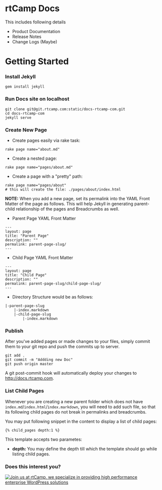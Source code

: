 rtCamp Docs
===========

This includes following details

- Product Documentation
- Release Notes
- Change Logs (Maybe)

Getting Started
====================

### Install Jekyll

	gem install jekyll

### Run Docs site on localhost

	git clone git@git.rtcamp.com:static/docs-rtcamp-com.git
	cd docs-rtcamp-com
	jekyll serve

### Create New Page

- Create pages easily via rake task:

```
rake page name="about.md"
```

- Create a nested page:

```
rake page name="pages/about.md"
```

- Create a page with a "pretty" path:

```
rake page name="pages/about"
# this will create the file: ./pages/about/index.html
```

**NOTE:** When you add a new page, set its permalink into the YAML Front Matter of the page as follows. This will help Jekyll in generating parent-child relationship of the pages and Breadcrumbs as well.

- Parent Page YAML Front Matter

```
---
layout: page
title: "Parent Page"
description: ""
permalink: parent-page-slug/
---
```

- Child Page YAML Front Matter

```
---
layout: page
title: "Child Page"
description: ""
permalink: parent-page-slug/child-page-slug/
---
```

- Directory Structure would be as follows:

```
|-parent-page-slug
	|-index.markdown
	|-child-page-slug
		|-index.markdown
```

### Publish

After you've added pages or made changes to your files, simply commit them to your git repo and push the commits up to server.

```
git add .
git commit -m "Addding new Doc"
git push origin master
```

A git post-commit hook will automatically deploy your changes to http://docs.rtcamp.com.

### List Child Pages

Whenever you are creating a new parent folder which does not have `index.md`/`index.html`/`index.markdown`, you will need to add such file, so that its following child pages do not break in permalinks and breadcrumbs.

You may put following snippet in the content to display a list of child pages:

```
{% child_pages depth:1 %}
```

This template accepts two parametes:

- **depth:** You may define the depth till which the template should go while listing child pages.

### Does this interest you?

<a href="https://rtcamp.com/"><img src="https://rtcamp.com/wp-content/uploads/2019/04/github-banner@2x.png" alt="Join us at rtCamp, we specialize in providing high performance enterprise WordPress solutions"></a>

